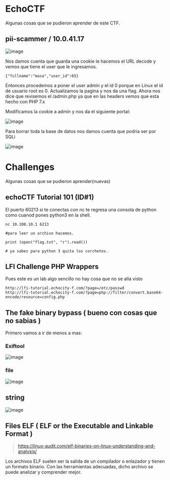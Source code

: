 # EchoCTF


Algunas cosas que se pudieron aprender de este CTF.


## pii-scammer / 10.0.41.17

![image](https://user-images.githubusercontent.com/63270579/213623630-800000af-fddf-4d88-8dbf-715288ef2a62.png)

Nos damos cuenta que guarda una cookie le hacemos el URL decode y vemos que tiene el user que le ingresamos.


```
{"fullname":"masa","user_id":65}
```

Entonces procedemos a poner el user admin y el id 0 porque en Linux el id de usuario root es 0. Actualizamos la pagina y nos da una flag. Ahora nos dice que revisemos el /admin.php ya que en las headers vemos que esta hecho con PHP 7.x

Modificamos la cookie a admin y nos da el siguiente portal:


![image](https://user-images.githubusercontent.com/63270579/213624700-85e6dc9f-455b-4611-84c6-02ca08f05283.png)

Para borrar toda la base de datos nos damos cuenta que podria ser por SQLi

![image](https://user-images.githubusercontent.com/63270579/213628703-6ea8a349-1835-492e-a4f7-c05419d03c9d.png)


# Challenges

Algunas cosas que se pudieron aprender(nuevas)

## echoCTF Tutorial 101 (ID#1)

El puerto 60213 si te conectas con nc te regresa una consola de python como cuanod pones python3 en la shell.

```
nc 10.100.10.1 6213

#para leer un archivo hacemos.

print (open("flag.txt", "r").read())

# ya sabes para python 3 quita los corchetes.

```

## LFI Challenge PHP Wrappers

Pues este es un lab algo sencillo no hay cosa que no se alla visto  


```
http://lfi-tutorial.echocity-f.com/?page=/etc/passwd
http://lfi-tutorial.echocity-f.com/?page=php://filter/convert.base64-encode/resource=config.php

```

## The fake binary bypass ( bueno con cosas que no sabias )


Primero vamos a ir de menos a mas:

### Exiftool

![image](https://user-images.githubusercontent.com/63270579/218148411-196419d2-5348-4f45-a8ab-a8f398e93203.png)

### file

![image](https://user-images.githubusercontent.com/63270579/218148288-5631f216-aefd-4bdb-807a-2df02d5d0bce.png)

## string

![image](https://user-images.githubusercontent.com/63270579/218148647-91c65ba6-7a98-4de7-821c-639aadcbefeb.png)

## Files ELF ( ELF or the Executable and Linkable Format )

> https://linux-audit.com/elf-binaries-on-linux-understanding-and-analysis/


Los archivos ELF suelen ser la salida de un compilador o enlazador y tienen un formato binario. Con las herramientas adecuadas, dicho archivo se puede analizar y comprender mejor.































